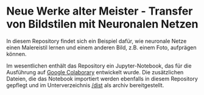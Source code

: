 # Neue Werke alter Meister - Transfer von Bildstilen mit Neuronalen Netzen

In diesem Repository findet sich ein Beispiel dafür, wie neuronale Netze einen Malereistil lernen und 
einem anderen Bild, z.B. einem Foto, aufprägen können.

Im wesentlichen enthält das Repository ein Jupyter-Notebook, das für die Ausführung auf 
[Google Colaborary](https://colab.research.google.com) entwickelt wurde. Die zusätzlichen Dateien, 
die das Notebook importiert werden ebenfalls in diesem Repository gepflegt und im Unterverzeichnis
[/dist](/dist) als archiv bereitgestellt.
